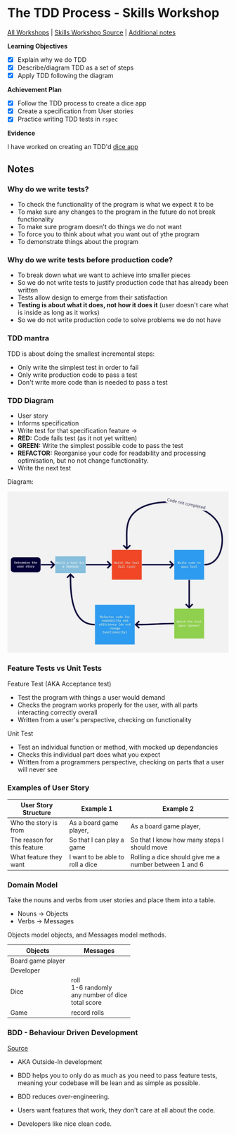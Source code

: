 # The TDD Process - Skills Workshop

[All Workshops](README.md) | [Skills Workshop Source](https://github.com/makersacademy/skills-workshops/blob/master/week-1/TDD_process.md) | [Additional notes](https://github.com/makersacademy/course/blob/master/pills/tdd.md)

**Learning Objectives**

- [X] Explain why we do TDD
- [X] Describe/diagram TDD as a set of steps
- [X] Apply TDD following the diagram

**Achievement Plan**

- [X] Follow the TDD process to create a dice app
- [X] Create a specification from User stories
- [x] Practice writing TDD tests in `rspec`

**Evidence**

I have worked on creating an TDD'd [dice app](https://github.com/hturnbull93/dice-app)

## Notes

### Why do we write tests?

- To check the functionality of the program is what we expect it to be
- To make sure any changes to the program in the future do not break functionality
- To make sure program doesn't do things we do not want
- To force you to think about what you want out of ythe program
- To demonstrate things about the program

### Why do we write tests before production code?

- To break down what we want to achieve into smaller pieces
- So we do not write tests to justify production code that has already been written
- Tests allow design to emerge from their satisfaction
- **Testing is about what it does, not how it does it** (user doesn't care what is inside as long as it works)
- So we do not write production code to solve problems we do not have

### TDD mantra

TDD is about doing the smallest incremental steps:
- Only write the simplest test in order to fail
- Only write production code to pass a test
- Don't write more code than is needed to pass a test

### TDD Diagram

- User story
- Informs specification
- Write test for that specification feature -> 
- **RED:** Code fails test (as it not yet written)
- **GREEN:** Write the simplest possible code to pass the test
- **REFACTOR:** Reorganise your code for readability and processing optimisation, but no not change functionality.
- Write the next test

Diagram:

![TDD Diagram](../images/TDD_diagram.jpg)

### Feature Tests vs Unit Tests

Feature Test (AKA Acceptance test)
- Test the program with things a user would demand
- Checks the program works properly for the user, with all parts interacting correctly overall
- Written from a user's perspective, checking on functionality

Unit Test
- Test an individual function or method, with mocked up dependancies
- Checks this individual part does what you expect
- Written from a programmers perspective, checking on parts that a user will never see

### Examples of User Story

User Story Structure | Example 1 | Example 2
---------|----------|---------
Who the story is from | As a board game player, | As a board game player,
The reason for this feature | So that I can play a game | So that I know how many steps I should move
What feature they want | I want to be able to roll a dice | Rolling a dice should give me a number between 1 and 6

### Domain Model

Take the nouns and verbs from user stories and place them into a table.

- Nouns -> Objects
- Verbs -> Messages

Objects model objects, and Messages model methods.

Objects | Messages 
---------|----------
Board game player |  
Developer |  
Dice | roll <br> 1-6 randomly <br> any number of dice <br> total score
Game | record rolls

### BDD - Behaviour Driven Development 

[Source](https://github.com/makersacademy/course/blob/master/pills/bdd.md)

- AKA Outside-In development

- BDD helps you to only do as much as you need to pass feature tests, meaning your codebase will be lean and as simple as possible.

- BDD reduces over-engineering.

- Users want features that work, they don't care at all about the code.

- Developers like nice clean code.